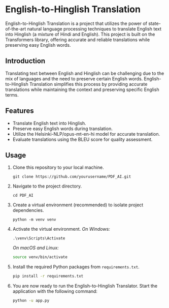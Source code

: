 # English-to-Hinglish Translation

English-to-Hinglish Translation is a project that utilizes the power of state-of-the-art natural language processing techniques to translate English text into Hinglish (a mixture of Hindi and English). This project is built on the Transformers library, offering accurate and reliable translations while preserving easy English words.


## Introduction

Translating text between English and Hinglish can be challenging due to the mix of languages and the need to preserve certain English words. English-to-Hinglish Translation simplifies this process by providing accurate translations while maintaining the context and preserving specific English terms.

## Features

- Translate English text into Hinglish.
- Preserve easy English words during translation.
- Utilize the Helsinki-NLP/opus-mt-en-hi model for accurate translation.
- Evaluate translations using the BLEU score for quality assessment.

## Usage

1. Clone this repository to your local machine.

   ```shell
   git clone https://github.com/yourusername/PDF_AI.git

2. Navigate to the project directory.

   ```shell
   cd PDF_AI

3. Create a virtual environment (recommended) to isolate project dependencies.

   ```shell
   python -m venv venv
4. Activate the virtual environment.
*On Windows:*
   ```shell
   .\venv\Scripts\Activate
   ```
   *On macOS and Linux:*
      ```bash
      source venv/bin/activate
      ```
5. Install the required Python packages from `requirements.txt`.
   ```bash
   pip install -r requirements.txt
   ```
6. You are now ready to run the English-to-Hinglish Translator. Start the application with the following command:
   ```bash
   python -u app.py
   ```
